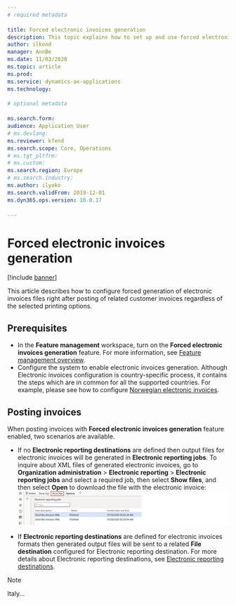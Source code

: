 ```yaml
---
# required metadata

title: Forced electronic invoices generation
description: This topic explains how to set up and use forced electronic invoices generation.
author: ilkond
manager: AnnBe
ms.date: 11/03/2020
ms.topic: article
ms.prod: 
ms.service: dynamics-ax-applications
ms.technology: 

# optional metadata

ms.search.form: 
audience: Application User
# ms.devlang: 
ms.reviewer: kfend
ms.search.scope: Core, Operations
# ms.tgt_pltfrm: 
# ms.custom: 
ms.search.region: Europe
# ms.search.industry: 
ms.author: ilyako
ms.search.validFrom: 2019-12-01
ms.dyn365.ops.version: 10.0.17

---
```


# Forced electronic invoices generation

[!include [banner](../includes/banner.md)]

This article describes how to configure forced generation of electronic invoices files right after posting of related customer invoices regardless of the selected printing options.

## Prerequisites

- In the **Feature management** workspace, turn on the **Forced electronic invoices generation** feature. For more information, see [Feature management overview](../../fin-and-ops/get-started/feature-management/feature-management-overview.md).
- Configure the system to enable electronic invoices generation. Although Electronic invoices configuration is country-specific process, it contains the steps which are in common for all the supported countries. For example, please see how to configure [Norwegian electronic invoices](emea-nor-e-invoices.md).

## Posting invoices
When posting invoices with **Forced electronic invoices generation** feature enabled, two scenarios are available.

- If no **Electronic reporting destinations** are defined then output files for electronic invoices will be generated in **Electronic reporting jobs**. To inquire about XML files of generated electronic invoices, go to **Organization administration** \> **Electronic reporting** \> **Electronic reporting jobs** and select a required job, then select **Show files**, and then select **Open** to download the file with the electronic invoice:
![Show e-invoice](media/emea-nor-ger-einvoice-open.jpg)

- If **Electronic reporting destinations** are defined for electronic invoices formats then generated output files will be sent to a related **File destination** configured for Electronic reporting destination.
For more details about Electronic reporting destinations, see [Electronic reporting destinations](../../fin-ops-core/dev-itpro/analytics/electronic-reporting-destinations.md).

> [!NOTE]
> Italy...
